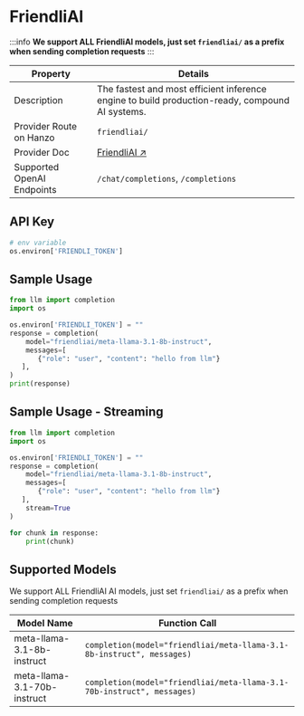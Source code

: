 # FriendliAI

:::info
**We support ALL FriendliAI models, just set `friendliai/` as a prefix when sending completion requests**
:::

| Property                   | Details                                                                                         |
| -------------------------- | ----------------------------------------------------------------------------------------------- |
| Description                | The fastest and most efficient inference engine to build production-ready, compound AI systems. |
| Provider Route on Hanzo  | `friendliai/`                                                                                   |
| Provider Doc               | [FriendliAI ↗](https://friendli.ai/docs/sdk/integrations/llm)                               |
| Supported OpenAI Endpoints | `/chat/completions`, `/completions`                                                             |

## API Key

```python
# env variable
os.environ['FRIENDLI_TOKEN']
```

## Sample Usage

```python
from llm import completion
import os

os.environ['FRIENDLI_TOKEN'] = ""
response = completion(
    model="friendliai/meta-llama-3.1-8b-instruct",
    messages=[
       {"role": "user", "content": "hello from llm"}
   ],
)
print(response)
```

## Sample Usage - Streaming

```python
from llm import completion
import os

os.environ['FRIENDLI_TOKEN'] = ""
response = completion(
    model="friendliai/meta-llama-3.1-8b-instruct",
    messages=[
       {"role": "user", "content": "hello from llm"}
   ],
    stream=True
)

for chunk in response:
    print(chunk)
```

## Supported Models

We support ALL FriendliAI AI models, just set `friendliai/` as a prefix when sending completion requests

| Model Name                  | Function Call                                                          |
| --------------------------- | ---------------------------------------------------------------------- |
| meta-llama-3.1-8b-instruct  | `completion(model="friendliai/meta-llama-3.1-8b-instruct", messages)`  |
| meta-llama-3.1-70b-instruct | `completion(model="friendliai/meta-llama-3.1-70b-instruct", messages)` |
